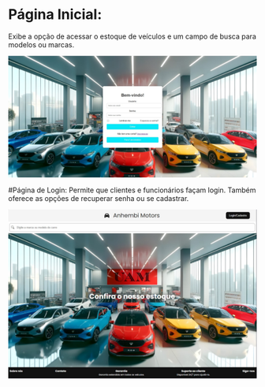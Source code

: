 # Página Inicial:
Exibe a opção de acessar o estoque de veículos e um campo de busca para modelos ou marcas.

![image alt](https://github.com/garrotii/A3/blob/e1bd681e36a882a0259cb33d08d538d14df86e08/LoginTeste.jpeg)


#Página de Login:
Permite que clientes e funcionários façam login. Também oferece as opções de recuperar senha ou se cadastrar.

![image alt](https://github.com/garrotii/A3/blob/b369f93ad5520253b662bdfbb1a398ccbbb0403b/InicialTeste.jpeg)
